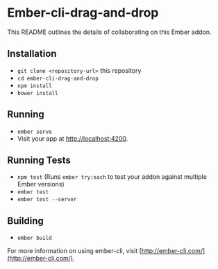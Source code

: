# Ember-cli-drag-and-drop

This README outlines the details of collaborating on this Ember addon.

## Installation

* `git clone <repository-url>` this repository
* `cd ember-cli-drag-and-drop`
* `npm install`
* `bower install`

## Running

* `ember serve`
* Visit your app at [http://localhost:4200](http://localhost:4200).

## Running Tests

* `npm test` (Runs `ember try:each` to test your addon against multiple Ember versions)
* `ember test`
* `ember test --server`

## Building

* `ember build`

For more information on using ember-cli, visit [http://ember-cli.com/](http://ember-cli.com/).
